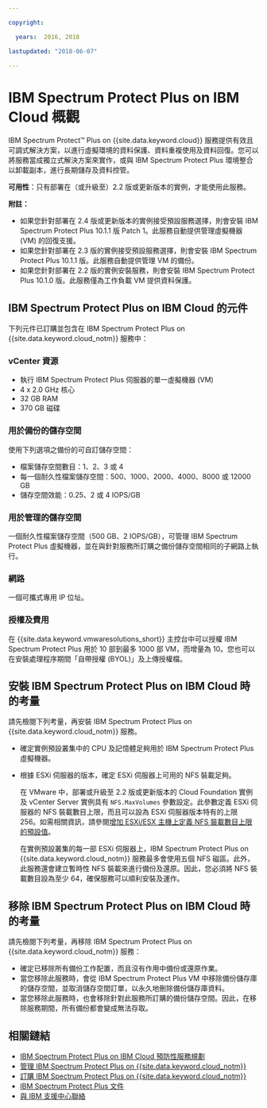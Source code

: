 ```yaml
---

copyright:

  years:  2016, 2018

lastupdated: "2018-06-07"

---
```


# IBM Spectrum Protect Plus on IBM Cloud 概觀

IBM Spectrum Protect&trade; Plus on {{site.data.keyword.cloud}} 服務提供有效且可調式解決方案，以進行虛擬環境的資料保護、資料重複使用及資料回復。您可以將服務當成獨立式解決方案來實作，或與 IBM Spectrum Protect Plus 環境整合以卸載副本，進行長期儲存及資料控管。

**可用性**：只有部署在（或升級至）2.2 版或更新版本的實例，才能使用此服務。

**附註：**
* 如果您針對部署在 2.4 版或更新版本的實例接受預設服務選擇，則會安裝 IBM Spectrum Protect Plus 10.1.1 版 Patch 1。此服務自動提供管理虛擬機器 (VM) 的回復支援。
* 如果您針對部署在 2.3 版的實例接受預設服務選擇，則會安裝 IBM Spectrum Protect Plus 10.1.1 版。此服務自動提供管理 VM 的備份。
* 如果您針對部署在 2.2 版的實例安裝服務，則會安裝 IBM Spectrum Protect Plus 10.1.0 版。此服務僅為工作負載 VM 提供資料保護。


## IBM Spectrum Protect Plus on IBM Cloud 的元件

下列元件已訂購並包含在 IBM Spectrum Protect Plus on {{site.data.keyword.cloud_notm}} 服務中：

### vCenter 資源

* 執行 IBM Spectrum Protect Plus 伺服器的單一虛擬機器 (VM)
* 4 x 2.0 GHz 核心
* 32 GB RAM
* 370 GB 磁碟

### 用於備份的儲存空間

使用下列選項之備份的可自訂儲存空間：
* 檔案儲存空間數目：1、2、3 或 4
* 每一個耐久性檔案儲存空間：500、1000、2000、4000、8000 或 12000 GB
* 儲存空間效能：0.25、2 或 4 IOPS/GB

### 用於管理的儲存空間

一個耐久性檔案儲存空間（500 GB、2 IOPS/GB），可管理 IBM Spectrum Protect Plus 虛擬機器，並在與針對服務所訂購之備份儲存空間相同的子網路上執行。

### 網路

一個可攜式專用 IP 位址。

### 授權及費用

在 {{site.data.keyword.vmwaresolutions_short}} 主控台中可以授權 IBM Spectrum Protect Plus 用於 10 部到最多 1000 部 VM，而增量為 10。您也可以在安裝處理程序期間「自帶授權 (BYOL)」及上傳授權檔。

## 安裝 IBM Spectrum Protect Plus on IBM Cloud 時的考量

請先檢閱下列考量，再安裝 IBM Spectrum Protect Plus on {{site.data.keyword.cloud_notm}} 服務。

* 確定實例預設叢集中的 CPU 及記憶體足夠用於 IBM Spectrum Protect Plus 虛擬機器。
* 根據 ESXi 伺服器的版本，確定 ESXi 伺服器上可用的 NFS 裝載足夠。

  在 VMware 中，部署或升級至 2.2 版或更新版本的 Cloud Foundation 實例及 vCenter Server 實例具有 `NFS.MaxVolumes` 參數設定。此參數定義 ESXi 伺服器的 NFS 裝載數目上限，而且可以設為 ESXi 伺服器版本特有的上限 256。如需相關資訊，請參閱[增加 ESXi/ESX 主機上定義 NFS 裝載數目上限的預設值](https://kb.vmware.com/s/article/2239)。

  在實例預設叢集的每一部 ESXi 伺服器上，IBM Spectrum Protect Plus on {{site.data.keyword.cloud_notm}} 服務最多會使用五個 NFS 磁區。此外，此服務還會建立暫時性 NFS 裝載來進行備份及還原。因此，您必須將 NFS 裝載數目設為至少 64，確保服務可以順利安裝及運作。

## 移除 IBM Spectrum Protect Plus on IBM Cloud 時的考量

請先檢閱下列考量，再移除 IBM Spectrum Protect Plus on {{site.data.keyword.cloud_notm}} 服務：
* 確定已移除所有備份工作配置，而且沒有作用中備份或還原作業。
* 當您移除此服務時，會從 IBM Spectrum Protect Plus VM 中移除備份儲存庫的儲存空間，並取消儲存空間訂單，以永久地刪除備份儲存庫資料。
* 當您移除此服務時，也會移除針對此服務所訂購的備份儲存空間。因此，在移除服務期間，所有備份都會變成無法存取。

## 相關鏈結

* [IBM Spectrum Protect Plus on IBM Cloud 預防性服務規劃](http://www.ibm.com/support/docview.wss?uid=swg22012650)
* [管理 IBM Spectrum Protect Plus on {{site.data.keyword.cloud_notm}}](managingspp.html)
* [訂購 IBM Spectrum Protect Plus on {{site.data.keyword.cloud_notm}}](spp_ordering.html)
* [IBM Spectrum Protect Plus 文件](https://www.ibm.com/support/knowledgecenter/en/SSNQFQ/landing/welcome_ssnqfq.html)
* [與 IBM 支援中心聯絡](../vmonic/trbl_support.html)
